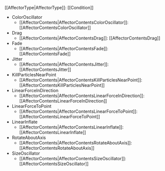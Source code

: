 [[AffectorType|AffectorType]]: [[Condition]]
   * ColorOscillator
     * [[AffectorContents|AffectorContentsColorOscillator]]: [[AffectorContentsColorOscillator]]
   * Drag
     * [[AffectorContents|AffectorContentsDrag]]: [[AffectorContentsDrag]]
   * Fade
     * [[AffectorContents|AffectorContentsFade]]: [[AffectorContentsFade]]
   * Jitter
     * [[AffectorContents|AffectorContentsJitter]]: [[AffectorContentsJitter]]
   * KillParticlesNearPoint
     * [[AffectorContents|AffectorContentsKillParticlesNearPoint]]: [[AffectorContentsKillParticlesNearPoint]]
   * LinearForceInDirection
     * [[AffectorContents|AffectorContentsLinearForceInDirection]]: [[AffectorContentsLinearForceInDirection]]
   * LinearForceToPoint
     * [[AffectorContents|AffectorContentsLinearForceToPoint]]: [[AffectorContentsLinearForceToPoint]]
   * LinearInflate
     * [[AffectorContents|AffectorContentsLinearInflate]]: [[AffectorContentsLinearInflate]]
   * RotateAboutAxis
     * [[AffectorContents|AffectorContentsRotateAboutAxis]]: [[AffectorContentsRotateAboutAxis]]
   * SizeOscillator
     * [[AffectorContents|AffectorContentsSizeOscillator]]: [[AffectorContentsSizeOscillator]]
